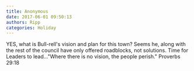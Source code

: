 ```yaml
---
title: Anonymous
date: 2017-06-01 09:50:13
authors: Ripp
categories: Holiday
---
```


 YES, what is Bull-rell's vision and plan for this town? Seems he, along with the rest of the council have only offered roadblocks, not solutions. Time for Leaders to lead..."Where there is no vision, the people perish." Proverbs 29:18